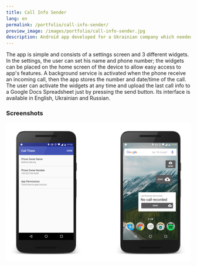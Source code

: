 ```yaml
---
title: Call Info Sender
lang: en
permalink: /portfolio/call-info-sender/
preview_image: /images/portfolio/call-info-sender.jpg
description: Android app developed for a Ukrainian company which needed to register and upload the last call log to a Google Docs Spreadsheet.
---
```

The app is simple and consists of a settings screen and 3 different widgets. In the settings, the user can set his name and phone number; the widgets can be placed on the home screen of the device to allow easy access to app's features. A background service is activated when the phone receive an incoming call, then the app stores the number and date/time of the call. The user can activate the widgets at any time and upload the last call info to a Google Docs Spreadsheet just by pressing the send button. Its interface is available in English, Ukrainian and Russian.

### Screenshots
![Captura de tela do aplicativo](/images/portfolio/call-info-sender.png)